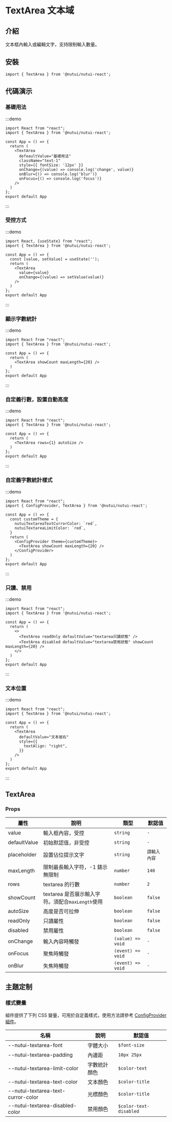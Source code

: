 # TextArea 文本域

## 介紹

文本框內輸入或編輯文字，支持限制輸入數量。

## 安裝

```tsx
import { TextArea } from '@nutui/nutui-react';
```

## 代碼演示

### 基礎用法

:::demo

```tsx
import React from "react";
import { TextArea } from '@nutui/nutui-react';

const App = () => {
  return (
    <TextArea
      defeaultValue="基礎用法"
      className="text-1"
      style={{ fontSize: '12px' }}
      onChange={(value) => console.log('change', value)}
      onBlur={() => console.log('blur')}
      onFocus={() => console.log('focus')}
    />
  )
};
export default App
```

:::

### 受控方式

:::demo

```tsx
import React, {useState} from "react";
import { TextArea } from '@nutui/nutui-react';

const App = () => {
  const [value, setValue] = useState('');
  return (
    <TextArea
      value={value}
      onChange={(value) => setValue(value)}
    />
  )
};
export default App
```

:::

### 顯示字數統計

:::demo

```tsx
import React from "react";
import { TextArea } from '@nutui/nutui-react';

const App = () => {
  return (
    <TextArea showCount maxLength={20} />
  )
};
export default App
```

:::

### 自定義行數，設置自動高度

:::demo

```tsx
import React from "react";
import { TextArea } from '@nutui/nutui-react';

const App = () => {
  return (
    <TextArea rows={1} autoSize />
  )
};
export default App
```

:::

### 自定義字數統計樣式

:::demo

```tsx
import React from "react";
import { ConfigProvider, TextArea } from '@nutui/nutui-react';

const App = () => {
  const customTheme = {
    nutuiTextareaTextCurrorColor: `red`,
    nutuiTextareaLimitColor: `red`,
  }
  return (
    <ConfigProvider theme={customTheme}>
      <TextArea showCount maxLength={20} />
    </ConfigProvider>
  )
};
export default App
```

:::

### 只讀、禁用

:::demo

```tsx
import React from "react";
import { TextArea } from '@nutui/nutui-react';

const App = () => {
  return (
    <>
      <TextArea readOnly defaultValue="textarea只讀狀態" />
      <TextArea disabled defaultValue="textarea禁用狀態" showCount maxLength={20} />
    </>
  )
};
export default App
```

:::

### 文本位置

:::demo

```tsx
import React from "react";
import { TextArea } from '@nutui/nutui-react';

const App = () => {
  return (
    <TextArea
      defaultValue="文本居右"
      style={{
        textAlign: "right",
      }}
    />
  )
};
export default App
```

:::

## TextArea

### Props

| 屬性 | 說明 | 類型 | 默認值 |
| --- | --- | --- | --- |
| value | 輸入框內容，受控 | `string` | `-` |
| defaultValue | 初始默認值，非受控 | `string` | `-` |
| placeholder | 設置佔位提示文字 | `string` | `請輸入內容` |
| maxLength | 限制最長輸入字符，-1 錶示無限制 | `number` | `140` |
| rows | textarea 的行數 | `number` | `2` |
| showCount | textarea 是否展示輸入字符。須配合`maxLength`使用 | `boolean` | `false` |
| autoSize | 高度是否可拉伸 | `boolean` | `false` |
| readOnly | 只讀屬性 | `boolean` | `false` |
| disabled | 禁用屬性 | `boolean` | `false` |
| onChange | 輸入內容時觸發 | `(value) => void` | `-` |
| onFocus | 聚焦時觸發 | `(event) => void` | `-` |
| onBlur | 失焦時觸發 | `(event) => void` | `-` |

## 主題定制

### 樣式變量

組件提供了下列 CSS 變量，可用於自定義樣式，使用方法請參考 [ConfigProvider 組件](#/zh-CN/component/configprovider)。

| 名稱 | 說明 | 默認值 |
| --- | --- | --- |
| \--nutui-textarea-font | 字體大小 | `$font-size` |
| \--nutui-textarea-padding | 內邊距 | `10px 25px` |
| \--nutui-textarea-limit-color | 字數統計顏色 | `$color-text` |
| \--nutui-textarea-text-color | 文本顏色 | `$color-title` |
| \--nutui-textarea-text-curror-color | 光標顏色 | `$color-title` |
| \--nutui-textarea-disabled-color | 禁用顏色 | `$color-text-disabled` |
